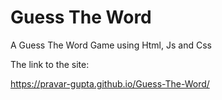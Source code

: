 # Guess The Word
 A Guess The Word Game using Html, Js and Css

The link to the site:

https://pravar-gupta.github.io/Guess-The-Word/
